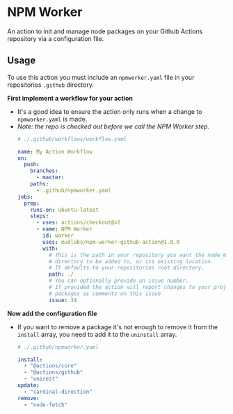 # NPM Worker
An action to init and manage node packages on your Github Actions repository via a configuration file.

## Usage
To use this action you must include an `npmworker.yaml` file in your repositories `.github` directory. 


**First implement a workflow for your action**
  - It's a good idea to ensure the action only runs when a change to `npmworker.yaml` is made.
  - _Note: the repo is checked out before we call the NPM Worker step._
    ```yaml
    # ./.github/workflows/workflow.yaml
    
    name: My Action Workflow
    on:
      push:
        branches:
          - master:
        paths:
          - .github/npmworker.yaml
    jobs:
      prep:
        runs-on: ubuntu-latest
        steps:
          - uses: actions/checkout@v2
          - name: NPM Worker
            id: worker
            uses: mudlabs/npm-worker-github-action@1.0.0
            with:
              # This is the path in your repository you want the node_modules
              # directory to be added to, or its existing location.
              # It defaults to your repositories root directory.
              path: ./
              # You can optionally provide an issue number. 
              # If provided the action will report changes to your project 
              # packages as comments on this issue
              issue: 34
    ```


**Now add the configuration file**
  - If you want to remove a package it's not enough to remove it from the `install` array, you need to add it to the `uninstall` array.    
    ```yaml 
    # ./.github/npmworker.yaml
    
    install:
      - "@actions/core"
      - "@actions/github"
      - "unirest"
    update:
      - "cardinal-direction"
    remove:
      - "node-fetch"
    ```
